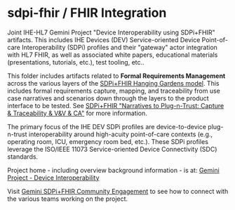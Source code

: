 # sdpi-fhir / FHIR Integration
Joint IHE-HL7 Gemini Project "Device Interoperability using SDPi+FHIR" artifacts.  This includes IHE Devices (DEV) Service-oriented Device Point-of-care Interoperability (SDPi) profiles and their "gateway" actor integration with HL7 FHIR, as well as associated white papers, educational materials (presentations, tutorials, etc.), test tooling, etc..  

This folder includes artifacts related to **Formal Requirements Management** across the various layers of the [SDPi+FHIR Hanging Gardens model](https://confluence.hl7.org/display/GP/Hanging+Gardens+Framework). This includes formal requirements capture, mapping, and traceability from use case narratives and scenarios down through the layers to the product interface to be tested. See [SDPi+FHIR "Narratives to Plug-n-Trust: Capture & Traceability & V&V & CA"](https://confluence.hl7.org/pages/viewpage.action?pageId=86966277) for more information.

The primary focus of the IHE DEV SDPi profiles are device-to-device plug-n-trust interoperability around high-acuity point-of-care contexts (e.g., operating room, ICU, emergency room bed, etc.).  These SDPi profiles leverage the ISO/IEEE 11073 Service-oriented Device Connectivity (SDC) standards. 

 Project home - including overview background information - is at: [Gemini Project - Device Interoperability](https://confluence.hl7.org/pages/viewpage.action?pageId=66926431) 

Visit [Gemini SDPi+FHIR Community Engagement](https://confluence.hl7.org/display/GP/Community+Engagement) to see how to connect with the various teams working on the project.
